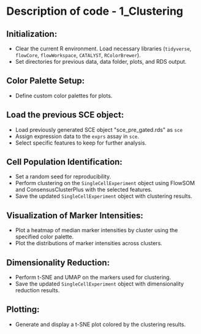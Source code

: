 # Description of code - 1_Clustering

## Initialization:

-   Clear the current R environment. Load necessary libraries (`tidyverse`, `flowCore`, `flowWorkspace`, `CATALYST`, `RColorBrewer`).
-   Set directories for previous data, data folder, plots, and RDS output.

## Color Palette Setup:

-   Define custom color palettes for plots.

## Load the previous SCE object:

-   Load previously generated SCE object "sce_pre_gated.rds" as `sce`
-   Assign expression data to the `exprs` assay in `sce`.
-   Select specific features to keep for further analysis.

## Cell Population Identification:

-   Set a random seed for reproducibility.
-   Perform clustering on the `SingleCellExperiment` object using FlowSOM and ConsensusClusterPlus with the selected features.
-   Save the updated `SingleCellExperiment` object with clustering results.

## Visualization of Marker Intensities:

-   Plot a heatmap of median marker intensities by cluster using the specified color palette.
-   Plot the distributions of marker intensities across clusters.

## Dimensionality Reduction:

-   Perform t-SNE and UMAP on the markers used for clustering.
-   Save the updated `SingleCellExperiment` object with dimensionality reduction results.

## Plotting:

-   Generate and display a t-SNE plot colored by the clustering results.
